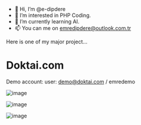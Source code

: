 - 👋 Hi, I’m @e-dipdere
- 👀 I’m interested in PHP Coding.
- 🌱 I’m currently learning AI.
- 📫 You can me on emredipdere@outlook.com.tr

Here is one of my major project...

# Doktai.com

Demo account: user: demo@doktai.com / emredemo

![image](https://github.com/e-dipdere/e-dipdere/assets/169443178/ae42556d-9eb9-4801-8c37-9fdfe4f16f4c)

![image](https://github.com/e-dipdere/e-dipdere/assets/169443178/d9f0ea20-8eba-4bcc-8d1e-4a66dab1c3ec)

![image](https://github.com/e-dipdere/e-dipdere/assets/169443178/38a35df8-39ca-4996-8eef-bcf97ea49030)
